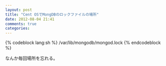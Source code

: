 ```yaml
---
layout: post
title: "Cent OSでMongDBのロックファイルの場所"
date: 2012-08-04 21:41
comments: true
categories:
---
```


{% codeblock lang:sh %}
/var/lib/mongodb/mongod.lock
{% endcodeblock %}

なんか毎回場所を忘れる。
